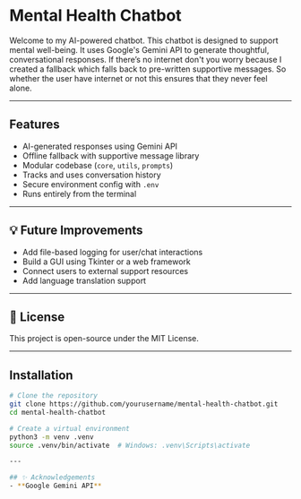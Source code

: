 # Mental Health Chatbot

Welcome to my AI-powered chatbot. This chatbot is designed to support mental well-being. It uses Google's Gemini API to generate thoughtful, conversational responses. If there’s no internet don't you worry because I created a fallback which falls back to pre-written supportive messages. So whether the user have internet or not this ensures that they never feel alone.

---

## Features

- AI-generated responses using Gemini API
- Offline fallback with supportive message library
- Modular codebase (`core`, `utils`, `prompts`)
- Tracks and uses conversation history
- Secure environment config with `.env`
- Runs entirely from the terminal

---

## 💡 Future Improvements

- Add file-based logging for user/chat interactions  
- Build a GUI using Tkinter or a web framework  
- Connect users to external support resources  
- Add language translation support

---

## 📝 License

This project is open-source under the MIT License.

---

## Installation

```bash
# Clone the repository
git clone https://github.com/yourusername/mental-health-chatbot.git
cd mental-health-chatbot

# Create a virtual environment
python3 -m venv .venv
source .venv/bin/activate  # Windows: .venv\Scripts\activate

---

## ✨ Acknowledgements
- **Google Gemini API**